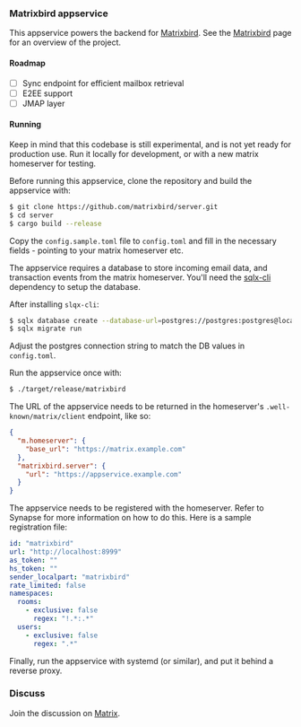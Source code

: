 ### Matrixbird appservice

This appservice powers the backend for [Matrixbird](https://matrixbird.com). 
See the [Matrixbird](https://github.com/matrixbird/matrixbird) page for an
overview of the project.

#### Roadmap

- [ ] Sync endpoint for efficient mailbox retrieval
- [ ] E2EE support
- [ ] JMAP layer 

#### Running

Keep in mind that this codebase is still experimental, and is not yet ready for production use. Run it locally for development, or with a new matrix homeserver for testing.

Before running this appservice, clone the repository and build the appservice with:

```bash
$ git clone https://github.com/matrixbird/server.git
$ cd server
$ cargo build --release
```

Copy the `config.sample.toml` file to `config.toml` and fill in the necessary fields - pointing to your matrix homeserver etc.

The appservice requires a database to store incoming email data, and transaction events from the matrix homeserver. You'll need the [sqlx-cli](https://github.com/launchbadge/sqlx/blob/main/sqlx-cli/README.md) dependency to setup the database. 

After installing `slqx-cli`:

```bash
$ sqlx database create --database-url=postgres://postgres:postgres@localhost:5432/matrixbird
$ sqlx migrate run
```

Adjust the postgres connection string to match the DB values in `config.toml`.


Run the appservice once with:

```bash
$ ./target/release/matrixbird
```

The URL of the appservice needs to be returned in the homeserver's `.well-known/matrix/client` endpoint, like so:

```json
{
  "m.homeserver": {
    "base_url": "https://matrix.example.com"
  },
  "matrixbird.server": {
    "url": "https://appservice.example.com"
  }
}
```

The appservice needs to be registered with the homeserver. Refer to Synapse for more information on how to do this. Here is a sample registration file:

```yaml
id: "matrixbird"
url: "http://localhost:8999"
as_token: ""
hs_token: ""
sender_localpart: "matrixbird"
rate_limited: false
namespaces:
  rooms:
    - exclusive: false
      regex: "!.*:.*"
  users:
    - exclusive: false
      regex: ".*"
```

Finally, run the appservice with systemd (or similar), and put it behind a reverse proxy. 

### Discuss

Join the discussion on [Matrix](https://matrix.to/#/#matrixbird:matrix.org).
